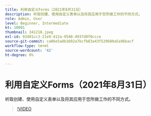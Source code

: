 ```yaml
---
title: 利用自定义Forms（2021年8月31日）
description: 听取创建、使用自定义表单以及将其应用于您所做工作的不同方式。
role: Admin, User
level: Beginner, Intermediate
kt: 10001
thumbnail: 341218.jpeg
exl-id: 93d01cc3-21e9-412a-9548-d937d0f0ccce
source-git-commit: ca06e5a8b1602a7bcfb83a43f529680a5a96bacf
workflow-type: tm+mt
source-wordcount: '42'
ht-degree: 0%

---
```


# 利用自定义Forms（2021年8月31日）

听取创建、使用自定义表单以及将其应用于您所做工作的不同方式。

>[!VIDEO](https://video.tv.adobe.com/v/341218/?quality=12&learn=on)
